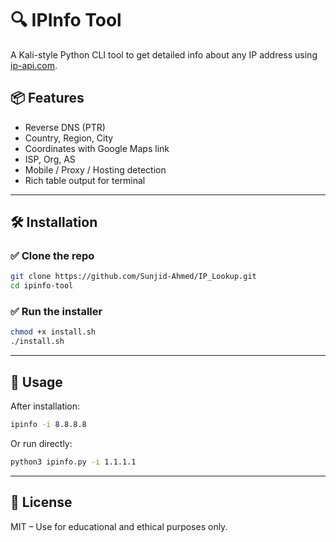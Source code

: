 # 🔍 IPInfo Tool

A Kali-style Python CLI tool to get detailed info about any IP address using [ip-api.com](http://ip-api.com).

## 📦 Features

- Reverse DNS (PTR)
- Country, Region, City
- Coordinates with Google Maps link
- ISP, Org, AS
- Mobile / Proxy / Hosting detection
- Rich table output for terminal

---

## 🛠 Installation

### ✅ Clone the repo

```bash
git clone https://github.com/Sunjid-Ahmed/IP_Lookup.git
cd ipinfo-tool
```

### ✅ Run the installer

```bash
chmod +x install.sh
./install.sh
```

---

## 🚀 Usage

After installation:

```bash
ipinfo -i 8.8.8.8
```

Or run directly:

```bash
python3 ipinfo.py -i 1.1.1.1
```

---

## 📜 License

MIT – Use for educational and ethical purposes only.
